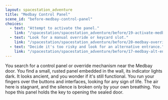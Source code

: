 ```yaml
---
layout: spacestation_adventure
title: "Medbay Control Panel"
scene_id: "before-medbay-control-panel"
choices:
  - text: "Attempt to activate the panel."
    link: "/spacestation/spacestation_adventure/before/19-activate-medbay-panel/"
  - text: "Look for a manual override or keycard slot."
    link: "/spacestation/spacestation_adventure/before/20-medbay-override/"
  - text: "Decide it's too risky and look for an alternative entrance."
    link: "/spacestation/spacestation_adventure/before/17-medbay-alt-entrance/"
---
```


You search for a control panel or override mechanism near the Medbay door. You find a small, rusted panel embedded in the wall, its indicator lights dark. It looks ancient, and you wonder if it's still functional. You run your fingers over the buttons and interfaces, looking for any sign of life. The air here is stagnant, and the silence is broken only by your own breathing. You hope this panel holds the key to opening the sealed door.
